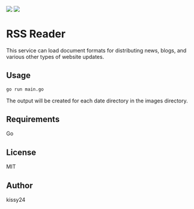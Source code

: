 ![](https://img.shields.io/github/go-mod/go-version/kissy24/rss-reader)
![](https://img.shields.io/github/license/kissy24/rss-reader)

# RSS Reader

This service can load document formats for distributing news, blogs, and various other types of website updates.

## Usage

```sh
go run main.go
```

The output will be created for each date directory in the images directory.

## Requirements

Go

## License

MIT

## Author

kissy24